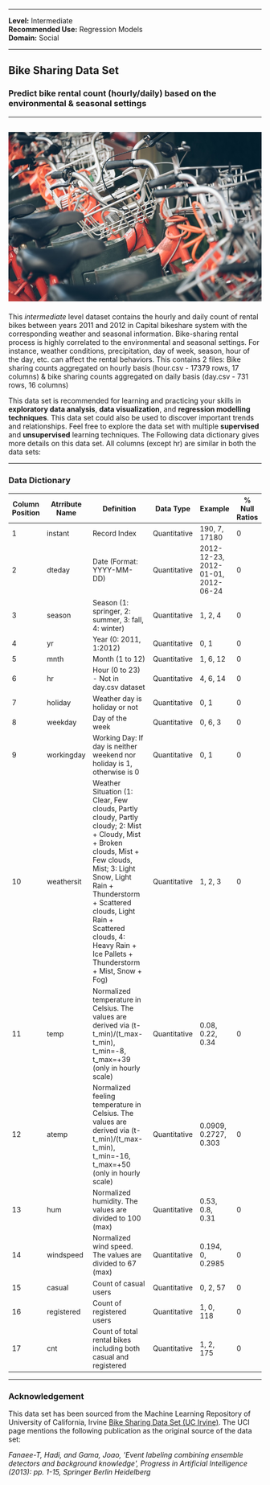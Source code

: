 
---

**Level:** Intermediate <br/>
**Recommended Use:** Regression Models<br/>
**Domain:** Social<br/> 

---

## Bike Sharing Data Set 

### Predict bike rental count (hourly/daily) based on the environmental & seasonal settings

---
![](411.jpg)
---

This *intermediate* level dataset contains the hourly and daily count of rental bikes between years 2011 and 2012 in Capital bikeshare system with the corresponding weather and seasonal information.
Bike-sharing rental process is highly correlated to the environmental and seasonal settings. For instance, weather conditions, precipitation, day of week, season, hour of the day, etc. can affect the rental behaviors.
This contains 2 files: Bike sharing counts aggregated on hourly basis (hour.csv - 17379 rows, 17 columns) & bike sharing counts aggregated on daily basis (day.csv - 731 rows, 16 columns)

This data set is recommended for learning and practicing your skills in **exploratory data analysis**, **data visualization**, and **regression modelling techniques**.
This data set could also be used to discover important trends and relationships.
Feel free to explore the data set with multiple **supervised** and **unsupervised** learning techniques. The Following data dictionary gives more details on this data set. All columns (except hr) are similar in both the data sets:

---

### Data Dictionary 

| Column   Position 	| Atrribute Name 	| Definition                                                                                                                                                                                                                                                                                                 	| Data Type    	| Example                            	| % Null Ratios 	|
|-------------------	|----------------	|------------------------------------------------------------------------------------------------------------------------------------------------------------------------------------------------------------------------------------------------------------------------------------------------------------	|--------------	|------------------------------------	|---------------	|
| 1                 	| instant        	| Record Index                                                                                                                                                                                                                                                                                               	| Quantitative 	| 190, 7, 17180                      	| 0             	|
| 2                 	| dteday         	| Date (Format: YYYY-MM-DD)                                                                                                                                                                                                                                                                                  	| Quantitative 	| 2012-12-23, 2012-01-01, 2012-06-24 	| 0             	|
| 3                 	| season         	| Season (1:   springer, 2: summer, 3: fall, 4: winter)                                                                                                                                                                                                                                                      	| Quantitative 	| 1, 2, 4                            	| 0             	|
| 4                 	| yr             	| Year (0: 2011,   1:2012)                                                                                                                                                                                                                                                                                   	| Quantitative 	| 0, 1                               	| 0             	|
| 5                 	| mnth           	| Month (1 to 12)                                                                                                                                                                                                                                                                                            	| Quantitative 	| 1, 6, 12                           	| 0             	|
| 6                 	| hr             	| Hour (0 to 23) - Not in day.csv dataset                                                                                                                                                                                                                                                                    	| Quantitative 	| 4, 6, 14                           	| 0             	|
| 7                 	| holiday        	| Weather day is   holiday or not                                                                                                                                                                                                                                                                            	| Quantitative 	| 0, 1                               	| 0             	|
| 8                 	| weekday        	| Day of the   week                                                                                                                                                                                                                                                                                          	| Quantitative 	| 0, 6, 3                            	| 0             	|
| 9                 	| workingday     	| Working Day: If day is neither weekend nor holiday is 1, otherwise is 0                                                                                                                                                                                                                                    	| Quantitative 	| 0, 1                               	| 0             	|
| 10                	| weathersit     	| Weather Situation (1: Clear, Few   clouds, Partly cloudy, Partly cloudy; 2: Mist + Cloudy, Mist + Broken clouds,   Mist + Few clouds, Mist; 3: Light Snow, Light Rain + Thunderstorm + Scattered   clouds, Light Rain + Scattered clouds, 4: Heavy Rain + Ice Pallets +   Thunderstorm + Mist, Snow + Fog) 	| Quantitative 	| 1, 2, 3                            	| 0             	|
| 11                	| temp           	| Normalized   temperature in Celsius. The values are derived via (t-t_min)/(t_max-t_min),   t_min=-8, t_max=+39 (only in hourly scale)                                                                                                                                                                      	| Quantitative 	| 0.08, 0.22, 0.34                   	| 0             	|
| 12                	| atemp          	| Normalized   feeling temperature in Celsius. The values are derived via   (t-t_min)/(t_max-t_min), t_min=-16, t_max=+50 (only in hourly scale)                                                                                                                                                             	| Quantitative 	| 0.0909, 0.2727, 0.303              	| 0             	|
| 13                	| hum            	| Normalized humidity. The values are divided to 100 (max)                                                                                                                                                                                                                                                   	| Quantitative 	| 0.53, 0.8, 0.31                    	| 0             	|
| 14                	| windspeed      	| Normalized wind speed. The values are divided to 67 (max)                                                                                                                                                                                                                                                  	| Quantitative 	| 0.194, 0, 0.2985                   	| 0             	|
| 15                	| casual         	| Count of casual users                                                                                                                                                                                                                                                                                      	| Quantitative 	| 0, 2, 57                           	| 0             	|
| 16                	| registered     	| Count of   registered users                                                                                                                                                                                                                                                                                	| Quantitative 	| 1, 0, 118                          	| 0             	|
| 17                	| cnt            	| Count of total rental bikes including both casual and registered                                                                                                                                                                                                                                           	| Quantitative 	| 1, 2, 175                          	| 0             	|
---

### Acknowledgement


This data set has been sourced from the Machine Learning Repository of University of California, Irvine [Bike Sharing Data Set (UC Irvine)](https://archive.ics.uci.edu/ml/datasets/Bike+Sharing+Dataset). 
The UCI page mentions the following publication as the original source of the data set:

*Fanaee-T, Hadi, and Gama, Joao, 'Event labeling combining ensemble detectors and background knowledge', Progress in Artificial Intelligence (2013): pp. 1-15, Springer Berlin Heidelberg*